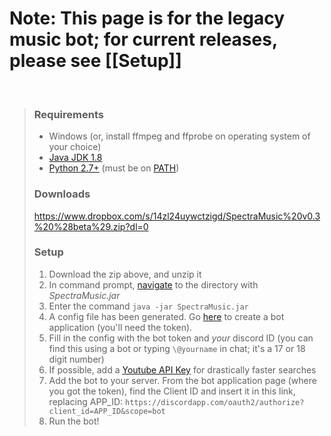 # **Note: This page is for the legacy music bot; for current releases, please see [[Setup]]**

<br>

> ### Requirements
> * Windows (or, install ffmpeg and ffprobe on operating system of your choice)
> * [Java JDK 1.8](https://www.google.com/#q=download+jdk+8)
> * [Python 2.7+](https://www.python.org/downloads/) (must be on [PATH](https://www.google.com/search?q=add+python+to+system+path))
> 
> ### Downloads
> https://www.dropbox.com/s/14zl24uywctzigd/SpectraMusic%20v0.3%20%28beta%29.zip?dl=0
> 
> ### Setup
> 1. Download the zip above, and unzip it
> 2. In command prompt, [navigate](https://www.google.com/#q=how+to+navigate+in+cmd+prompt) to the directory with _SpectraMusic.jar_
> 3. Enter the command `java -jar SpectraMusic.jar`
> 4. A config file has been generated. Go [here](https://discordapp.com/developers/applications/me/create) to create a bot application (you'll need the token).
> 5. Fill in the config with the bot token and _your_ discord ID (you can find this using a bot or typing `\@yourname` in chat; it's a 17 or 18 digit number)
> 6. If possible, add a [Youtube API Key](https://console.developers.google.com/apis/dashboard) for drastically faster searches
> 7. Add the bot to your server. From the bot application page (where you got the token), find the Client ID and insert it in this link, replacing APP_ID: `​https://discordapp.com/oauth2/authorize?client_id=APP_ID&scope=bot`
> 8. Run the bot!
